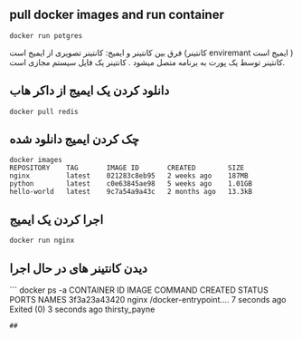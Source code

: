 ## pull docker images and run container

```
docker run potgres
```

فرق بین کانتینر و ایمیج:
کانتینر تصویری از ایمیج است (کانتینر enviremant ایمیج است )
کانتینر توسط یک پورت به برنامه متصل میشود .
کانتینر یک فایل سیستم مجازی است.


## دانلود کردن یک ایمیج از داکر هاب

```
docker pull redis
```

## چک کردن ایمیج دانلود شده


```
docker images
REPOSITORY    TAG       IMAGE ID       CREATED        SIZE
nginx         latest    021283c8eb95   2 weeks ago    187MB
python        latest    c0e63845ae98   5 weeks ago    1.01GB
hello-world   latest    9c7a54a9a43c   2 months ago   13.3kB
```

## اجرا کردن یک ایمیج
```
docker run nginx
```

## دیدن کانتینر های در حال اجرا


‍‍‍```
docker ps -a
CONTAINER ID   IMAGE     COMMAND                  CREATED          STATUS                      PORTS     NAMES
3f3a23a43420   nginx     /docker-entrypoint.…   7 seconds ago    Exited (0) 3 seconds ago              thirsty_payne
```
##
